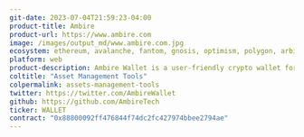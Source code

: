 ```yaml
---
git-date: 2023-07-04T21:59:23-04:00
product-title: Ambire
product-url: https://www.ambire.com
image: /images/output_md/www.ambire.com.jpg
ecosystem: ethereum, avalanche, fantom, gnosis, optimism, polygon, arbitrum
platform: web
product-description: Ambire Wallet is a user-friendly crypto wallet for both beginners and experienced users with a simplified UI.
coltitle: "Asset Management Tools"
colpermalink: assets-management-tools
twitter: https://twitter.com/AmbireWallet
github: https://github.com/AmbireTech
ticker: WALLET
contract: "0x88800092ff476844f74dc2fc427974bbee2794ae"
---
```

